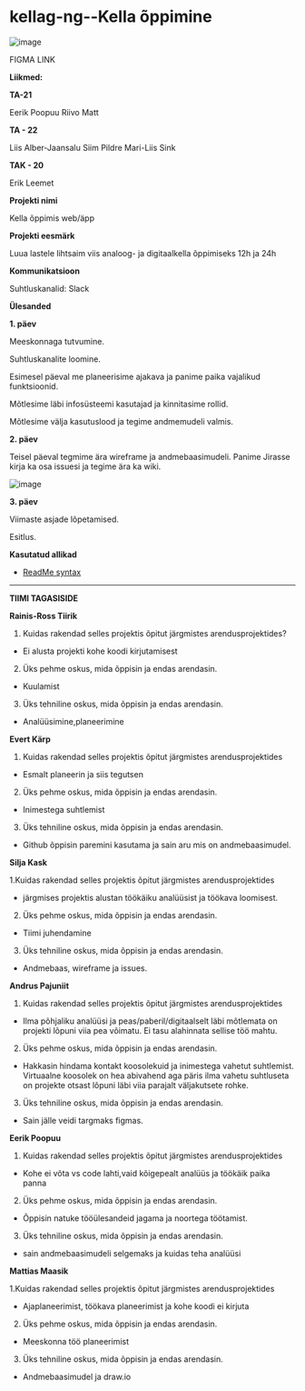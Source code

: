 # kellag-ng--Kella õppimine
![image]()
 
FIGMA LINK 


**Liikmed:**

**TA-21**

Eerik Poopuu
Riivo Matt

**TA - 22**

Liis Alber-Jaansalu
Siim Pildre
Mari-Liis Sink

**TAK - 20**

Erik Leemet

**Projekti nimi** 

Kella õppimis web/äpp 

**Projekti eesmärk**

Luua lastele lihtsaim viis analoog- ja digitaalkella õppimiseks 12h ja 24h 

**Kommunikatsioon**

Suhtluskanalid: Slack

**Ülesanded**

**1. päev**

Meeskonnaga tutvumine.

Suhtluskanalite loomine.

Esimesel päeval me planeerisime ajakava ja panime paika vajalikud funktsioonid. 

Mõtlesime läbi infosüsteemi kasutajad ja kinnitasime rollid. 

Mõtlesime välja kasutuslood ja tegime andmemudeli valmis.


**2. päev**

Teisel päeval tegmime ära wireframe ja andmebaasimudeli. Panime Jirasse kirja ka osa issuesi ja tegime ära ka wiki.

![image](https://user-images.githubusercontent.com/93243148/156725699-16ed6a9d-fa05-41bb-978c-2c382be338e9.png)

**3. päev**



Viimaste asjade lõpetamised.

Esitlus.

**Kasutatud allikad**
- [ReadMe syntax](https://daringfireball.net/projects/markdown/syntax#list)

-----------
**TIIMI TAGASISIDE**


**Rainis-Ross Tiirik**

1. Kuidas rakendad selles projektis õpitut järgmistes arendusprojektides?
- Ei alusta projekti kohe koodi kirjutamisest

2. Üks pehme oskus, mida õppisin ja endas arendasin.
- Kuulamist
3. Üks tehniline oskus, mida õppisin ja endas arendasin.
- Analüüsimine,planeerimine

**Evert Kärp**

1. Kuidas rakendad selles projektis õpitut järgmistes arendusprojektides
- Esmalt planeerin ja siis tegutsen

2. Üks pehme oskus, mida õppisin ja endas arendasin.
- Inimestega suhtlemist

3. Üks tehniline oskus, mida õppisin ja endas arendasin.
- Github õppisin paremini kasutama ja sain aru mis on andmebaasimudel.

**Silja Kask**

1.Kuidas rakendad selles projektis õpitut järgmistes arendusprojektides
- järgmises projektis alustan töökäiku analüüsist ja töökava loomisest.

2. Üks pehme oskus, mida õppisin ja endas arendasin.
- Tiimi juhendamine

3. Üks tehniline oskus, mida õppisin ja endas arendasin.
- Andmebaas, wireframe ja issues.

**Andrus Pajuniit**

1. Kuidas rakendad selles projektis õpitut järgmistes arendusprojektides
- Ilma põhjaliku analüüsi ja peas/paberil/digitaalselt läbi mõtlemata on projekti lõpuni viia pea võimatu. Ei tasu alahinnata sellise töö mahtu.

2. Üks pehme oskus, mida õppisin ja endas arendasin.
- Hakkasin hindama kontakt koosolekuid ja inimestega vahetut suhtlemist. Virtuaalne koosolek on hea abivahend aga päris ilma vahetu suhtluseta on projekte otsast lõpuni läbi viia parajalt väljakutsete rohke.

3. Üks tehniline oskus, mida õppisin ja endas arendasin.
- Sain jälle veidi targmaks figmas.

**Eerik Poopuu**

1. Kuidas rakendad selles projektis õpitut järgmistes arendusprojektides
- Kohe ei võta vs code lahti,vaid kõigepealt analüüs ja töökäik paika panna

2. Üks pehme oskus, mida õppisin ja endas arendasin.
- Õppisin natuke tööülesandeid jagama ja noortega töötamist.

3. Üks tehniline oskus, mida õppisin ja endas arendasin.
- sain andmebaasimudeli selgemaks ja kuidas teha analüüsi
 
**Mattias Maasik**

1.Kuidas rakendad selles projektis õpitut järgmistes arendusprojektides
- Ajaplaneerimist, töökava planeerimist ja kohe koodi ei kirjuta

2. Üks pehme oskus, mida õppisin ja endas arendasin.
- Meeskonna töö planeerimist

3. Üks tehniline oskus, mida õppisin ja endas arendasin.
- Andmebaasimudel ja draw.io



